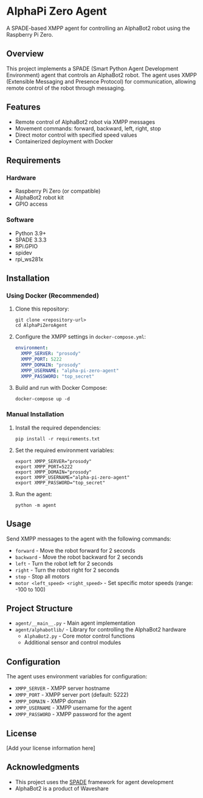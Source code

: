 # AlphaPi Zero Agent

A SPADE-based XMPP agent for controlling an AlphaBot2 robot using the Raspberry Pi Zero.

## Overview

This project implements a SPADE (Smart Python Agent Development Environment) agent that controls an AlphaBot2 robot. The agent uses XMPP (Extensible Messaging and Presence Protocol) for communication, allowing remote control of the robot through messaging.

## Features

- Remote control of AlphaBot2 robot via XMPP messages
- Movement commands: forward, backward, left, right, stop
- Direct motor control with specified speed values
- Containerized deployment with Docker

## Requirements

### Hardware
- Raspberry Pi Zero (or compatible)
- AlphaBot2 robot kit
- GPIO access

### Software
- Python 3.9+
- SPADE 3.3.3
- RPi.GPIO
- spidev
- rpi_ws281x

## Installation

### Using Docker (Recommended)

1. Clone this repository:
   ```
   git clone <repository-url>
   cd AlphaPiZeroAgent
   ```

2. Configure the XMPP settings in `docker-compose.yml`:
   ```yaml
   environment:
     XMPP_SERVER: "prosody"
     XMPP_PORT: 5222
     XMPP_DOMAIN: "prosody"
     XMPP_USERNAME: "alpha-pi-zero-agent"
     XMPP_PASSWORD: "top_secret"
   ```

3. Build and run with Docker Compose:
   ```
   docker-compose up -d
   ```

### Manual Installation

1. Install the required dependencies:
   ```
   pip install -r requirements.txt
   ```

2. Set the required environment variables:
   ```
   export XMPP_SERVER="prosody"
   export XMPP_PORT=5222
   export XMPP_DOMAIN="prosody"
   export XMPP_USERNAME="alpha-pi-zero-agent"
   export XMPP_PASSWORD="top_secret"
   ```

3. Run the agent:
   ```
   python -m agent
   ```

## Usage

Send XMPP messages to the agent with the following commands:

- `forward` - Move the robot forward for 2 seconds
- `backward` - Move the robot backward for 2 seconds
- `left` - Turn the robot left for 2 seconds
- `right` - Turn the robot right for 2 seconds
- `stop` - Stop all motors
- `motor <left_speed> <right_speed>` - Set specific motor speeds (range: -100 to 100)

## Project Structure

- `agent/__main__.py` - Main agent implementation
- `agent/alphabotlib/` - Library for controlling the AlphaBot2 hardware
  - `AlphaBot2.py` - Core motor control functions
  - Additional sensor and control modules

## Configuration

The agent uses environment variables for configuration:

- `XMPP_SERVER` - XMPP server hostname
- `XMPP_PORT` - XMPP server port (default: 5222)
- `XMPP_DOMAIN` - XMPP domain
- `XMPP_USERNAME` - XMPP username for the agent
- `XMPP_PASSWORD` - XMPP password for the agent

## License

[Add your license information here]

## Acknowledgments

- This project uses the [SPADE](https://github.com/javipalanca/spade) framework for agent development
- AlphaBot2 is a product of Waveshare 
